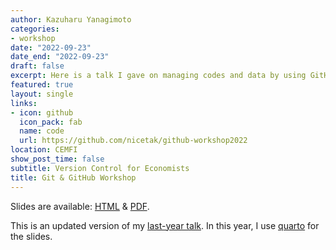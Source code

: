 ```yaml
---
author: Kazuharu Yanagimoto
categories:
- workshop
date: "2022-09-23"
date_end: "2022-09-23"
draft: false
excerpt: Here is a talk I gave on managing codes and data by using GitHub and DVC for economists. 
featured: true
layout: single
links:
- icon: github
  icon_pack: fab
  name: code
  url: https://github.com/nicetak/github-workshop2022
location: CEMFI
show_post_time: false
subtitle: Version Control for Economists
title: Git & GitHub Workshop
---
```


Slides are available: [HTML](https://kazuyanagimoto.com/github-workshop2022/) & [PDF](https://kazuyanagimoto.com/github-workshop2022/index.pdfv-exported.pdf).

This is an updated version of my [last-year talk](https://github.com/nicetak/github-workshop).
In this year, I use [quarto](https://quarto.org/) for the slides.
